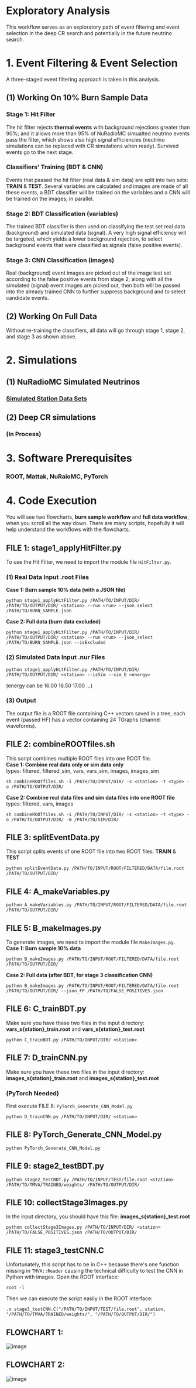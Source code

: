 # Exploratory Analysis
This workflow serves as an exploratory path of event filtering and event selection in the deep CR search and potentially in the future neutrino search.


# 1. Event Filtering & Event Selection
A three-staged event filtering approach is taken in this analysis.
## (1) Working On 10% Burn Sample Data
### Stage 1: Hit Filter
The hit filter rejects **thermal events** with background rejections greater than 90%; and it allows more than 95% of NuRadioMC simualted neutrino events pass the filter, which shows also high signal efficiencies (neutrino simulations can be replaced with CR simulations when ready). Survived events go to the next stage.
### Classifiers' Training (BDT & CNN)
Events that passed the hit filter (real data & sim data) are split into two sets: **TRAIN** & **TEST**. Several variables are calculated and images are made of all these events, a BDT classifier will be trained on the variables and a CNN will be trained on the images, in parallel.
### Stage 2: BDT Classification (variables)
The trained BDT classifier is then used on classifying the test set real data (background) and simulated data (signal). A very high signal efficiency will be targeted, which yields a lower background rejection, to select background events that were classified as signals (false positive events).
### Stage 3: CNN Classification (images)
Real (background) event images are picked out of the image test set according to the false positive events from stage 2; along with all the simulated (signal) event images are picked out, then both will be passed into the already trained CNN to further suppress background and to select candidate events.
## (2) Working On Full Data
Without re-training the classifiers, all data will go through stage 1, stage 2, and stage 3 as shown above.


# 2. Simulations
## (1) NuRadioMC Simulated Neutrinos
### [Simulated Station Data Sets](https://radio.uchicago.edu/wiki/index.php/Simulations)
## (2) Deep CR simulations
### (In Process)


# 3. Software Prerequisites
### ROOT, Mattak, NuRaioMC, PyTorch


# 4. Code Execution
You will see two flowcharts, **burn sample workflow** and **full data workflow**, when you scroll all the way down. There are many scripts, hopefully it will help understand the workflows with the flowcharts.
## FILE 1:  stage1_applyHitFilter.py  
To use the Hit Filter, we need to import the module file `HitFilter.py`.
### (1) Real Data Input .root Files
**Case 1: Burn sample 10% data (with a JSON file)**
```
python stage1_applyHitFilter.py /PATH/TO/INPUT/DIR/ /PATH/TO/OUTPUT/DIR/ <station> --run <run> --json_select /PATH/TO/BURN_SAMPLE.json
```
**Case 2: Full data (burn data excluded)**
```
python stage1_applyHitFilter.py /PATH/TO/INPUT/DIR/ /PATH/TO/OUTPUT/DIR/ <station> --run <run> --json_select /PATH/TO/BURN_SAMPLE.json --isExcluded
```
### (2) Simulated Data Input .nur Files
```
python stage1_applyHitFilter.py /PATH/TO/INPUT/DIR/ /PATH/TO/OUTPUT/DIR/ <station> --isSim --sim_E <energy>
```
(energy can be  16.00  16.50  17.00  ...)
### (3) Output
The output file is a ROOT file containing C++ vectors saved in a tree, each event (passed HF) has a vector containing 24 TGraphs (channel waveforms).

## FILE 2:  combineROOTfiles.sh
This script combines multiple ROOT files into one ROOT file.  
**Case 1: Combine real data only or sim data only**  
types: filtered, filtered_sim, vars, vars_sim, images, images_sim
```
sh combineROOTfiles.sh -i /PATH/TO/INPUT/DIR/ -s <station> -t <type> -o /PATH/TO/OUTPUT/DIR/
```
**Case 2: Combine real data files and sim data files into one ROOT file**  
types: filtered, vars, images
```
sh combineROOTfiles.sh -i /PATH/TO/INPUT/DIR/ -s <station> -t <type> -o /PATH/TO/OUTPUT/DIR/ -m /PATH/TO/SIM/DIR/
```

## FILE 3:  splitEventData.py
This script splits events of one ROOT file into two ROOT files: **TRAIN** & **TEST**
```
python splitEventData.py /PATH/TO/INPUT/ROOT/FILTERED/DATA/file.root /PATH/TO/OUTPUT/DIR/
```

## FILE 4:  A_makeVariables.py
```
python A_makeVariables.py /PATH/TO/INPUT/ROOT/FILTERED/DATA/file.root /PATH/TO/OUTPUT/DIR/
```

## FILE 5:  B_makeImages.py  
To generate images, we need to import the module file `MakeImages.py`.  
**Case 1: Burn sample 10% data**
```
python B_makeImages.py /PATH/TO/INPUT/ROOT/FILTERED/DATA/file.root /PATH/TO/OUTPUT/DIR/
```
**Case 2: Full data (after BDT, for stage 3 classification CNN)**
```
python B_makeImages.py /PATH/TO/INPUT/ROOT/FILTERED/DATA/file.root /PATH/TO/OUTPUT/DIR/ --json_FP /PATH/TO/FALSE_POSITIVES.json
```

## FILE 6:  C_trainBDT.py
Make sure you have these two files in the input directory:  
**vars_s{station}_train.root** and **vars_s{station}_test.root**
```
python C_trainBDT.py /PATH/TO/INPUT/DIR/ <station>
```

## FILE 7:  D_trainCNN.py
Make sure you have these two files in the input directory:  
**images_s{station}_train.root** and **images_s{station}_test.root**
### (PyTorch Needed)
First execute FILE 8: `PyTorch_Generate_CNN_Model.py`
```
python D_trainCNN.py /PATH/TO/INPUT/DIR/ <station>
```

## FILE 8:  PyTorch_Generate_CNN_Model.py
```
python PyTorch_Generate_CNN_Model.py
```

## FILE 9:  stage2_testBDT.py
```
python stage2_testBDT.py /PATH/TO/INPUT/TEST/file.root <station> /PATH/TO/TMVA/TRAINED/weights/ /PATH/TO/OUTPUT/DIR/
```

## FILE 10:  collectStage3Images.py
In the input directory, you should have this file: **images_s{station}_test.root**
```
python collectStage3Images.py /PATH/TO/INPUT/DIR/ <station> /PATH/TO/FALSE_POSITIVES.json /PATH/TO/OUTPUT/DIR/
```

## FILE 11:  stage3_testCNN.C
Unfortunately, this script has to be in C++ because there's one function missing in `TMVA::Reader` causing the technical difficulty to test the CNN in Python with images. Open the ROOT interface:
```
root -l
```
Then we can execute the script easily in the ROOT interface:
```
.x stage3_testCNN.C("/PATH/TO/INPUT/TEST/file.root", station, "/PATH/TO/TMVA/TRAINED/weights/", "/PATH/TO/OUTPUT/DIR/")
```

## FLOWCHART 1:  
![image](https://github.com/user-attachments/assets/25a88045-5092-4c45-b5d6-c8596a1baa83)


## FLOWCHART 2:  
![image](https://github.com/user-attachments/assets/efda53e3-21b0-44e2-8dec-2dc65ea794d8)
